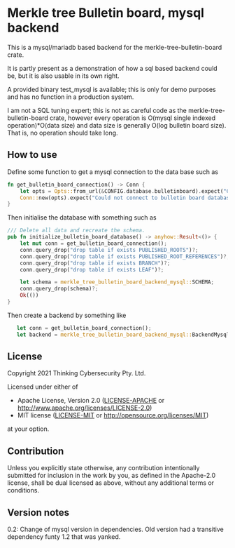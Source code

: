 # Merkle tree Bulletin board, mysql backend

This is a mysql/mariadb based backend for the merkle-tree-bulletin-board crate.

It is partly present as a demonstration of how a sql based backend could be,
but it is also usable in its own right.

A provided binary test_mysql is available; this is only for demo purposes and
has no function in a production system.

I am not a SQL tuning expert; this is not as careful code as the
merkle-tree-bulletin-board crate, however every operation is 
O(mysql single indexed operation)*O(data size) and data size is generally
O(log bulletin board size). That is, no operation should take long.

## How to use

Define some function to get a mysql connection to the data base such as
```rust
fn get_bulletin_board_connection() -> Conn {
    let opts = Opts::from_url(&CONFIG.database.bulletinboard).expect("Could not parse bulletin_board_url url");
    Conn::new(opts).expect("Could not connect to bulletin board database")
}
```

Then initialise the database with something such as
```rust
/// Delete all data and recreate the schema.
pub fn initialize_bulletin_board_database() -> anyhow::Result<()> {
    let mut conn = get_bulletin_board_connection();
    conn.query_drop("drop table if exists PUBLISHED_ROOTS")?;
    conn.query_drop("drop table if exists PUBLISHED_ROOT_REFERENCES")?;
    conn.query_drop("drop table if exists BRANCH")?;
    conn.query_drop("drop table if exists LEAF")?;

    let schema = merkle_tree_bulletin_board_backend_mysql::SCHEMA;
    conn.query_drop(schema)?;
    Ok(())
}
```

Then create a backend by something like
```rust
   let conn = get_bulletin_board_connection();
   let backend = merkle_tree_bulletin_board_backend_mysql::BackendMysql{ connection: std::sync::Mutex::new(Box::new(conn)) };
```

## License

Copyright 2021 Thinking Cybersecurity Pty. Ltd.

Licensed under either of

* Apache License, Version 2.0
  ([LICENSE-APACHE](LICENSE-APACHE) or http://www.apache.org/licenses/LICENSE-2.0)
* MIT license
  ([LICENSE-MIT](LICENSE-MIT) or http://opensource.org/licenses/MIT)

at your option.

## Contribution

Unless you explicitly state otherwise, any contribution intentionally submitted
for inclusion in the work by you, as defined in the Apache-2.0 license, shall be
dual licensed as above, without any additional terms or conditions.

## Version notes

0.2: Change of mysql version in dependencies. Old version had a transitive dependency funty 1.2 that was yanked.
